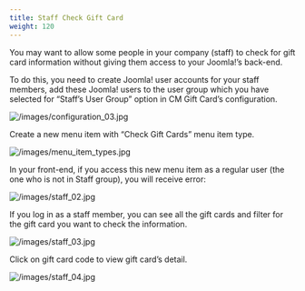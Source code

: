 ```yaml
---
title: Staff Check Gift Card
weight: 120
---
```


You may want to allow some people in your company (staff) to check for gift card information without giving them access to your Joomla!’s back-end.

To do this, you need to create Joomla! user accounts for your staff members, add these Joomla! users to the user group which you have selected for “Staff’s User Group” option in CM Gift Card’s configuration.

![/images/configuration_03.jpg](/images/configuration_03.jpg)

Create a new menu item with “Check Gift Cards” menu item type.

![/images/menu_item_types.jpg](/images/menu_item_types.jpg)

In your front-end, if you access this new menu item as a regular user (the one who is not in Staff group), you will receive error:

![/images/staff_02.jpg](/images/staff_02.jpg)

If you log in as a staff member, you can see all the gift cards and filter for the gift card you want to check the information.

![/images/staff_03.jpg](/images/staff_03.jpg)

Click on gift card code to view gift card’s detail.

![/images/staff_04.jpg](/images/staff_04.jpg)